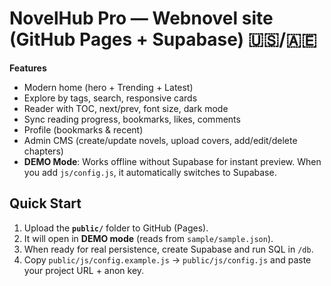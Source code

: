 # NovelHub Pro — Webnovel site (GitHub Pages + Supabase) 🇺🇸/🇦🇪

**Features**
- Modern home (hero + Trending + Latest)
- Explore by tags, search, responsive cards
- Reader with TOC, next/prev, font size, dark mode
- Sync reading progress, bookmarks, likes, comments
- Profile (bookmarks & recent)
- Admin CMS (create/update novels, upload covers, add/edit/delete chapters)
- **DEMO Mode**: Works offline without Supabase for instant preview. When you add `js/config.js`, it automatically switches to Supabase.

## Quick Start
1) Upload the **`public/`** folder to GitHub (Pages).
2) It will open in **DEMO mode** (reads from `sample/sample.json`).
3) When ready for real persistence, create Supabase and run SQL in `/db`.
4) Copy `public/js/config.example.js` → `public/js/config.js` and paste your project URL + anon key.
